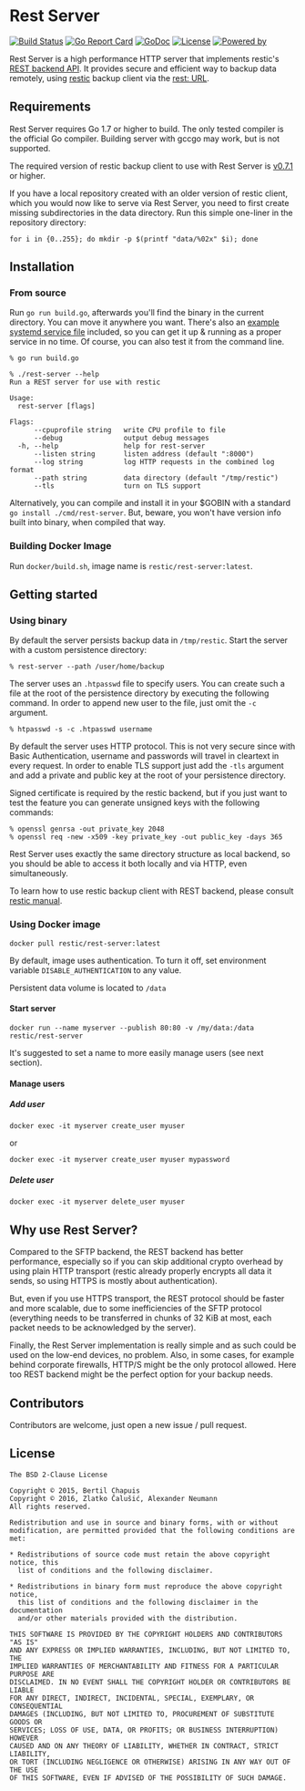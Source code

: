 # Rest Server

[![Build Status](https://travis-ci.org/restic/rest-server.svg?branch=master)](https://travis-ci.org/restic/rest-server)
[![Go Report Card](https://goreportcard.com/badge/github.com/restic/rest-server)](https://goreportcard.com/report/github.com/restic/rest-server)
[![GoDoc](https://godoc.org/github.com/restic/rest-server?status.svg)](https://godoc.org/github.com/restic/rest-server)
[![License](https://img.shields.io/badge/license-BSD%20%282--Clause%29-003262.svg?maxAge=2592000)](https://github.com/restic/rest-server/blob/master/LICENSE)
[![Powered by](https://img.shields.io/badge/powered_by-Go-5272b4.svg?maxAge=2592000)](https://golang.org/)

Rest Server is a high performance HTTP server that implements restic's [REST backend
API](https://github.com/restic/restic/blob/master/doc/rest_backend.rst).  It provides secure and efficient way to backup
data remotely, using [restic](https://github.com/restic/restic) backup client via the [rest: URL](https://restic.readthedocs.io/en/latest/manual.html#rest-server).

## Requirements

Rest Server requires Go 1.7 or higher to build.  The only tested compiler is the official Go compiler.  Building server
with gccgo may work, but is not supported.

The required version of restic backup client to use with Rest Server is
[v0.7.1](https://github.com/restic/restic/releases/tag/v0.7.1) or higher.

If you have a local repository created with an older version of restic client, which you would now like to serve via
Rest Server, you need to first create missing subdirectories in the data directory.  Run this simple one-liner in the
repository directory:

```for i in {0..255}; do mkdir -p $(printf "data/%02x" $i); done```

## Installation

### From source

Run ```go run build.go```, afterwards you'll find the binary in the current directory.  You can move it anywhere you
want.  There's also an [example systemd service
file](https://github.com/restic/rest-server/blob/master/etc/rest-server.service) included, so you can get it up &
running as a proper service in no time.  Of course, you can also test it from the command line.

```
% go run build.go

% ./rest-server --help
Run a REST server for use with restic

Usage:
  rest-server [flags]

Flags:
      --cpuprofile string   write CPU profile to file
      --debug               output debug messages
  -h, --help                help for rest-server
      --listen string       listen address (default ":8000")
      --log string          log HTTP requests in the combined log format
      --path string         data directory (default "/tmp/restic")
      --tls                 turn on TLS support
```

Alternatively, you can compile and install it in your $GOBIN with a standard `go install ./cmd/rest-server`.  But,
beware, you won't have version info built into binary, when compiled that way.

### Building Docker Image

Run `docker/build.sh`, image name is `restic/rest-server:latest`.

## Getting started

### Using binary

By default the server persists backup data in `/tmp/restic`.  Start the server with a custom persistence directory:

```
% rest-server --path /user/home/backup
```

The server uses an `.htpasswd` file to specify users.  You can create such a file at the root of the persistence
directory by executing the following command.  In order to append new user to the file, just omit the `-c` argument.

```
% htpasswd -s -c .htpasswd username
```

By default the server uses HTTP protocol.  This is not very secure since with Basic Authentication, username and
passwords will travel in cleartext in every request.  In order to enable TLS support just add the `-tls` argument and
add a private and public key at the root of your persistence directory.

Signed certificate is required by the restic backend, but if you just want to test the feature you can generate unsigned
keys with the following commands:

```
% openssl genrsa -out private_key 2048
% openssl req -new -x509 -key private_key -out public_key -days 365
```

Rest Server uses exactly the same directory structure as local backend, so you should be able to access it both locally
and via HTTP, even simultaneously.

To learn how to use restic backup client with REST backend, please consult [restic
manual](https://restic.readthedocs.io/en/latest/manual.html#rest-server).

### Using Docker image

```
docker pull restic/rest-server:latest
```

By default, image uses authentication.  To turn it off, set environment variable `DISABLE_AUTHENTICATION` to any value.

Persistent data volume is located to `/data`

#### Start server

```
docker run --name myserver --publish 80:80 -v /my/data:/data restic/rest-server
```

It's suggested to set a name to more easily manage users (see next section).

#### Manage users

##### Add user

```
docker exec -it myserver create_user myuser
```

or

```
docker exec -it myserver create_user myuser mypassword
```

##### Delete user

```
docker exec -it myserver delete_user myuser
```

## Why use Rest Server?

Compared to the SFTP backend, the REST backend has better performance, especially so if you can skip additional crypto
overhead by using plain HTTP transport (restic already properly encrypts all data it sends, so using HTTPS is mostly
about authentication).

But, even if you use HTTPS transport, the REST protocol should be faster and more scalable, due to some inefficiencies
of the SFTP protocol (everything needs to be transferred in chunks of 32 KiB at most, each packet needs to be
acknowledged by the server).

Finally, the Rest Server implementation is really simple and as such could be used on the low-end devices, no problem.
Also, in some cases, for example behind corporate firewalls, HTTP/S might be the only protocol allowed.  Here too REST
backend might be the perfect option for your backup needs.

## Contributors

Contributors are welcome, just open a new issue / pull request.

## License

```
The BSD 2-Clause License

Copyright © 2015, Bertil Chapuis
Copyright © 2016, Zlatko Čalušić, Alexander Neumann
All rights reserved.

Redistribution and use in source and binary forms, with or without
modification, are permitted provided that the following conditions are met:

* Redistributions of source code must retain the above copyright notice, this
  list of conditions and the following disclaimer.

* Redistributions in binary form must reproduce the above copyright notice,
  this list of conditions and the following disclaimer in the documentation
  and/or other materials provided with the distribution.

THIS SOFTWARE IS PROVIDED BY THE COPYRIGHT HOLDERS AND CONTRIBUTORS "AS IS"
AND ANY EXPRESS OR IMPLIED WARRANTIES, INCLUDING, BUT NOT LIMITED TO, THE
IMPLIED WARRANTIES OF MERCHANTABILITY AND FITNESS FOR A PARTICULAR PURPOSE ARE
DISCLAIMED. IN NO EVENT SHALL THE COPYRIGHT HOLDER OR CONTRIBUTORS BE LIABLE
FOR ANY DIRECT, INDIRECT, INCIDENTAL, SPECIAL, EXEMPLARY, OR CONSEQUENTIAL
DAMAGES (INCLUDING, BUT NOT LIMITED TO, PROCUREMENT OF SUBSTITUTE GOODS OR
SERVICES; LOSS OF USE, DATA, OR PROFITS; OR BUSINESS INTERRUPTION) HOWEVER
CAUSED AND ON ANY THEORY OF LIABILITY, WHETHER IN CONTRACT, STRICT LIABILITY,
OR TORT (INCLUDING NEGLIGENCE OR OTHERWISE) ARISING IN ANY WAY OUT OF THE USE
OF THIS SOFTWARE, EVEN IF ADVISED OF THE POSSIBILITY OF SUCH DAMAGE.
```
